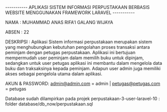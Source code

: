 ----------- APLIKASI SISTEM INFORMASI PERPUSTAKAAN BERBASIS WEBSITE MENGGUNAKAN FRAMEWORK LARAVEL -----------

NAMA : MUHAMMAD ANAS RIFA'I GALANG WIJAYA

ABSEN : 22

DESKRIPSI : Aplikasi Sistem informasi perpustakaan merupakan sistem yang menghubungkan kebutuhan pengolahan proses transaksi antara peminjam dengan petugas perpustakaan. Aplikasi ini bertujuan mempermudah user peminjam dalam memilih buku untuk dipinjam, sedangkan untuk user petugas aplikasi ini membantu dalam mengelola data buku dan traksaksinya kepada peminjam. Adapun user admin juga memiliki akses sebagai pengelola utama dalam aplikasi.

AKUN & PASSWORD: admin@admin.com = admin | petugas@petugas.com = petugas

Database sudah dilampirkan pada projek perpustakaan-3-user-laravel-10 : folder database/db_now/perpustakaan.sql
